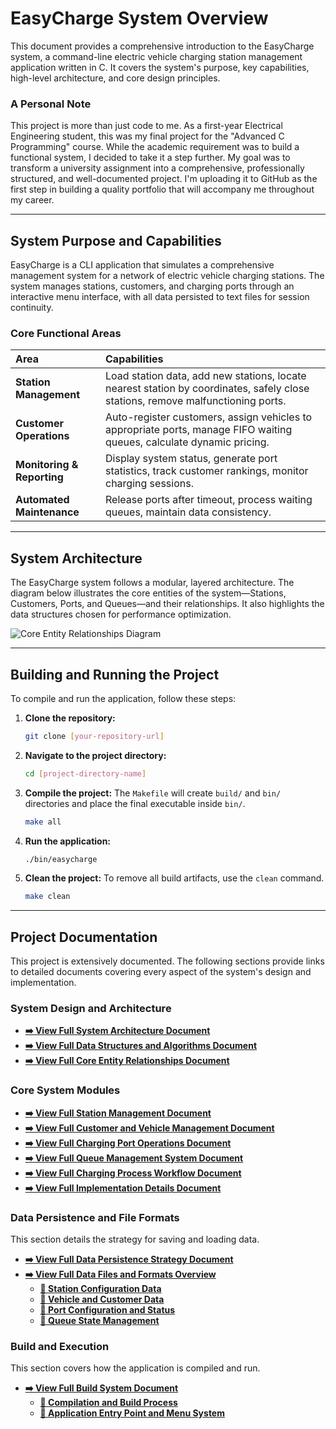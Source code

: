 # EasyCharge System Overview

This document provides a comprehensive introduction to the EasyCharge system, a command-line electric vehicle charging station management application written in C. It covers the system's purpose, key capabilities, high-level architecture, and core design principles.

### A Personal Note
This project is more than just code to me.
As a first-year Electrical Engineering student, this was my final project for the "Advanced C Programming" course.
While the academic requirement was to build a functional system, I decided to take it a step further.
My goal was to transform a university assignment into a comprehensive, professionally structured, and well-documented project.
I'm uploading it to GitHub as the first step in building a quality portfolio that will accompany me throughout my career.

---

## System Purpose and Capabilities

EasyCharge is a CLI application that simulates a comprehensive management system for a network of electric vehicle charging stations. The system manages stations, customers, and charging ports through an interactive menu interface, with all data persisted to text files for session continuity.

### Core Functional Areas

| Area | Capabilities |
| :--- | :--- |
| **Station Management** | Load station data, add new stations, locate nearest station by coordinates, safely close stations, remove malfunctioning ports. |
| **Customer Operations** | Auto-register customers, assign vehicles to appropriate ports, manage FIFO waiting queues, calculate dynamic pricing. |
| **Monitoring & Reporting** | Display system status, generate port statistics, track customer rankings, monitor charging sessions. |
| **Automated Maintenance**| Release ports after timeout, process waiting queues, maintain data consistency. |

---

## System Architecture

The EasyCharge system follows a modular, layered architecture. The diagram below illustrates the core entities of the system—Stations, Customers, Ports, and Queues—and their relationships. It also highlights the data structures chosen for performance optimization.

![Core Entity Relationships Diagram](Assets/entity-relationships.png)

---

## Building and Running the Project

To compile and run the application, follow these steps:

1.  **Clone the repository:**
    ```bash
    git clone [your-repository-url]
    ```

2.  **Navigate to the project directory:**
    ```bash
    cd [project-directory-name]
    ```

3.  **Compile the project:**
    The `Makefile` will create `build/` and `bin/` directories and place the final executable inside `bin/`.
    ```bash
    make all
    ```

4.  **Run the application:**
    ```bash
    ./bin/easycharge
    ```

5.  **Clean the project:**
    To remove all build artifacts, use the `clean` command.
    ```bash
    make clean
    ```
---

## Project Documentation

This project is extensively documented. The following sections provide links to detailed documents covering every aspect of the system's design and implementation.

### System Design and Architecture
*   **[➡️ View Full System Architecture Document](SYSTEM_ARCHITECTURE.md)**
*   **[➡️ View Full Data Structures and Algorithms Document](DATA_STRUCTURES.md)**
*   **[➡️ View Full Core Entity Relationships Document](ENTITY_RELATIONSHIPS.md)**

### Core System Modules
*   **[➡️ View Full Station Management Document](STATION_MANAGEMENT.md)**
*   **[➡️ View Full Customer and Vehicle Management Document](CUSTOMER_MANAGEMENT.md)**
*   **[➡️ View Full Charging Port Operations Document](CHARGING_PORT_OPERATIONS.md)**
*   **[➡️ View Full Queue Management System Document](QUEUE_MANAGEMENT.md)**
*   **[➡️ View Full Charging Process Workflow Document](CHARGING_WORKFLOW.md)**
*   **[➡️ View Full Implementation Details Document](IMPLEMENTATION_DETAILS.md)**

### Data Persistence and File Formats
This section details the strategy for saving and loading data.
*   **[➡️ View Full Data Persistence Strategy Document](DATA_PERSISTENCE.md)**
*   **[➡️ View Full Data Files and Formats Overview](DATA_FILES_AND_FORMATS.md)**
    *   **[📄 Station Configuration Data](STATION_CONFIGURATION.md)**
    *   **[📄 Vehicle and Customer Data](VEHICLE_CUSTOMER_DATA.md)**
    *   **[📄 Port Configuration and Status](PORT_CONFIGURATION.md)**
    *   **[📄 Queue State Management](QUEUE_STATE_MANAGEMENT.md)**

### Build and Execution
This section covers how the application is compiled and run.
*   **[➡️ View Full Build System Document](BUILD_SYSTEM.md)**
    *   **[📄 Compilation and Build Process](COMPILATION_PROCESS.md)**
    *   **[📄 Application Entry Point and Menu System](APPLICATION_ENTRY_POINT.md)**

